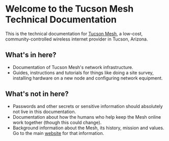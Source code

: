 # Welcome to the Tucson Mesh Technical Documentation

This is the technical documentation for [Tucson Mesh](https://www.tucsonmesh.net/), a low-cost, community-controlled wireless internet provider in Tucson, Arizona.

## What's in here?

- Documentation of Tucson Mesh's network infrastructure.
- Guides, instructions and tutorials for things like doing a site survey, installing hardware on a new node and configuring network equipment.

## What's not in here?

- Passwords and other secrets or sensitive information should absolutely not live in this documentation.
- Documentation about how the humans who help keep the Mesh online work together (though this could change).
- Background information about the Mesh, its history, mission and values. Go to the main [website](https://www.tucsonmesh.net/) for that information.
